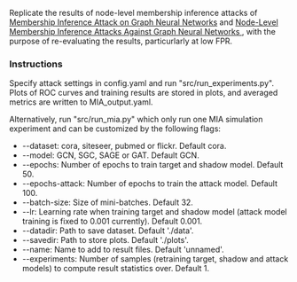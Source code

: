 Replicate the results of node-level membership inference attacks of [Membership Inference Attack on Graph Neural Networks](https://arxiv.org/abs/2101.06570) and [Node-Level Membership Inference Attacks Against Graph Neural Networks
](https://arxiv.org/abs/2102.05429), with the purpose of re-evaluating the results, particurlarly at low FPR.

### Instructions

Specify attack settings in config.yaml and run "src/run_experiments.py". Plots of ROC curves and training results are stored in plots, and averaged metrics are written to MIA_output.yaml.

Alternatively, run "src/run_mia.py" which only run one MIA simulation experiment and can be customized by the following flags:

* --dataset: cora, siteseer, pubmed or flickr. Default cora.
* --model: GCN, SGC, SAGE or GAT. Default GCN.
* --epochs: Number of epochs to train target and shadow model. Default 50.
* --epochs-attack: Number of epochs to train the attack model. Default 100.
* --batch-size: Size of mini-batches. Default 32.
* --lr: Learning rate when training target and shadow model (attack model training is fixed to 0.001 currently). Default 0.001. 
* --datadir: Path to save dataset. Default './data'.
* --savedir: Path to store plots. Default './plots'.
* --name: Name to add to result files. Default 'unnamed'.
* --experiments: Number of samples (retraining target, shadow and attack models) to compute result statistics over. Default 1.
